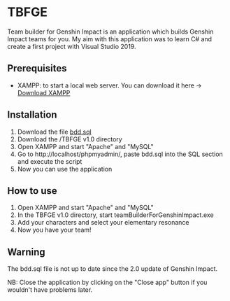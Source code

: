 # TBFGE
Team builder for Genshin Impact is an application which builds Genshin Impact teams for you. My aim with this application was to learn C# and create a first project with Visual Studio 2019.

## Prerequisites
* XAMPP: to start a local web server. You can download it here -> <a href="https://www.apachefriends.org/fr/index.html" target="_blank">Download XAMPP</a>

## Installation
1. Download the file <a href="https://github.com/rubenclerc/TBFGE/blob/main/bdd.sql">bdd.sql</a>
2. Download the /TBFGE v1.0 directory
3. Open XAMPP and start "Apache" and "MySQL"
4. Go to http://localhost/phpmyadmin/, paste bdd.sql into the SQL section and execute the script
5. Now you can use the application

## How to use
1. Open XAMPP and start "Apache" and "MySQL"
2. In the TBFGE v1.0 directory, start teamBuilderForGenshinImpact.exe
3. Add your characters and select your elementary resonance
4. Now you have your team!

## Warning
The bdd.sql file is not up to date since the 2.0 update of Genshin Impact.

NB: Close the application by clicking on the "Close app" button if you wouldn't have problems later.
